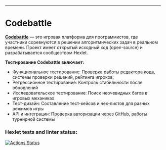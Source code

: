 ---
# Codebattle

[**Codebattle**](https://codebattle.hexlet.io) — это игровая платформа для программистов, где участники соревнуются в решении алгоритмических задач в реальном времени. Проект имеет открытый исходный код (open-source) и разрабатывается сообществом Hexlet.

**Тестирование Codebattle включает:**
* Функциональное тестирование: Проверка работы редактора кода, системы проверки решений, рейтинга игроков;
* Регрессионное тестирование: Контроль стабильности после обновлений
* Исследовательское тестирование: Поиск неочевидных багов в игровых механиках
* Тест-дизайн: Составление тест-кейсов и чек-листов для разных режимов игры
* API и интеграции: Проверка авторизации через GitHub, работы турнирной системы

### Hexlet tests and linter status:
[![Actions Status](https://github.com/ssvetokot/qa-engineer-project-85/actions/workflows/hexlet-check.yml/badge.svg)](https://github.com/ssvetokot/qa-engineer-project-85/actions)
